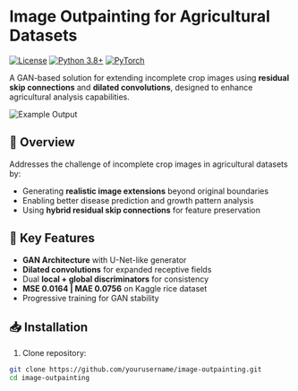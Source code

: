 # Image Outpainting for Agricultural Datasets

[![License](https://img.shields.io/badge/License-MIT-blue.svg)](https://opensource.org/licenses/MIT)
[![Python 3.8+](https://img.shields.io/badge/Python-3.8%2B-green.svg)](https://www.python.org/)
[![PyTorch](https://img.shields.io/badge/PyTorch-2.0+-red.svg)](https://pytorch.org/)

A GAN-based solution for extending incomplete crop images using **residual skip connections** and **dilated convolutions**, designed to enhance agricultural analysis capabilities.

![Example Output](docs/output_example.png) <!-- Add your visualizations here -->

## 📌 Overview
Addresses the challenge of incomplete crop images in agricultural datasets by:
- Generating **realistic image extensions** beyond original boundaries
- Enabling better disease prediction and growth pattern analysis
- Using **hybrid residual skip connections** for feature preservation

## 🚀 Key Features
- **GAN Architecture** with U-Net-like generator
- **Dilated convolutions** for expanded receptive fields
- Dual **local + global discriminators** for consistency
- **MSE 0.0164 | MAE 0.0756** on Kaggle rice dataset
- Progressive training for GAN stability

## 📥 Installation
1. Clone repository:
```bash
git clone https://github.com/yourusername/image-outpainting.git
cd image-outpainting
